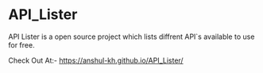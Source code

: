 # API_Lister


API Lister is a open source project which lists diffrent API`s available to use for free.


Check Out At:- https://anshul-kh.github.io/API_Lister/
